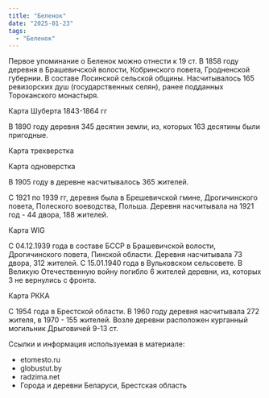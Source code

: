 ```yaml
---
title: "Беленок"
date: "2025-01-23"
tags: 
  - "Беленок"
---
```


Первое упоминание о Беленок можно отнести к 19 ст. В 1858 году деревня в Брашевичской волости, Кобринского повета, Гродненской губернии. В составе Лосинской сельской общины. 
Насчитывалось 165 ревизорских душ (государственных селян), ранее подданных Тороканского монастыря. 

Карта Шуберта 1843-1864 гг



В 1890 году деревня 345 десятин земли, из, которых 163 десятины были пригодные. 

Карта трехверстка



Карта одноверстка



В 1905 году в деревне насчитывалось 365 жителей.

С 1921 по 1939 гг, деревня была в Брешевичской гмине, Дрогичинского повета, Полеского воеводства, Польша.
Деревня насчитывала на 1921 год - 44 двора, 188 жителей.

Карта WIG



С 04.12.1939 года в составе БССР в Брашевичской волости, Дрогичинского повета, Пинской области.
Деревня насчитывала 73 двора, 312 жителей.
С 15.01.1940 года в Вульковском сельсовете. В Великую Отечественную войну погибло 6 жителей деревни, из, которых 3 не вернулись с фронта.

Карта РККА



С 1954 года в Брестской области. В 1960 году деревня насчитывала 272 жителя, в 1970 - 155 жителей.
Возле деревни расположен курганный могильник Дрыговичей 9-13 ст.

Ссылки и информация используемая в материале:
- etomesto.ru
- globustut.by
- radzima.net
- Города и деревни Беларуси, Брестская область
